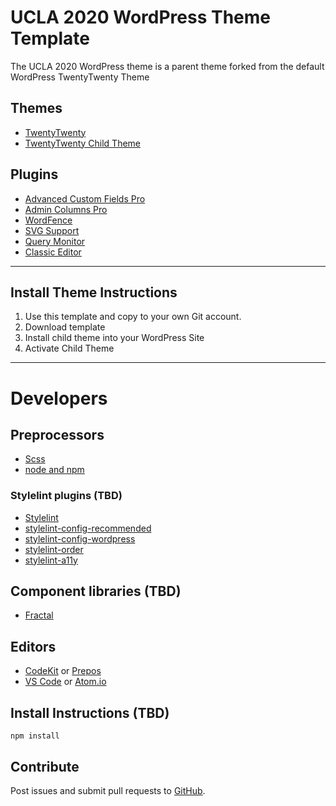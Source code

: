 # UCLA 2020 WordPress Theme Template
The UCLA 2020 WordPress theme is a parent theme forked from the default WordPress TwentyTwenty Theme

## Themes
- [TwentyTwenty](https://wordpress.org/themes/twentytwenty/)
- [TwentyTwenty Child Theme](https://github.com/ucla-ux/ucla-wordpress-starterkit.git)

## Plugins
- [Advanced Custom Fields Pro](https://www.advancedcustomfields.com)
- [Admin Columns Pro]()
- [WordFence](https://www.wordfence.com/)
- [SVG Support](https://wordpress.org/plugins/svg-support/)
- [Query Monitor](https://wordpress.org/plugins/query-monitor/)
- [Classic Editor](https://wordpress.org/plugins/classic-editor/)


---
## Install Theme Instructions

1. Use this template and copy to your own Git account. 
1. Download template 
1. Install child theme into your WordPress Site
1. Activate Child Theme

---
# Developers

## Preprocessors
- [Scss](https://sass-lang.com/)
- [node and npm](https://nodejs.org/en/)

### Stylelint plugins (TBD)
- [Stylelint](https://stylelint.io/)
- [stylelint-config-recommended](https://github.com/stylelint/stylelint-config-recommended)
- [stylelint-config-wordpress](https://github.com/WordPress-Coding-Standards/stylelint-config-wordpress)
- [stylelint-order](https://github.com/hudochenkov/stylelint-order)
- [stylelint-a11y](https://github.com/YozhikM/stylelint-a11y)

## Component libraries (TBD)
- [Fractal](https://fractal.build/)

## Editors
- [CodeKit](https://codekitapp.com/) or [Prepos](https://prepros.io/)
- [VS Code](https://code.visualstudio.com/) or [Atom.io](https://atom.io/)


## Install Instructions (TBD)

`npm install`

## Contribute
Post issues and submit pull requests to [GitHub](https://github.com/ucla-ux/ucla-wordpress-starterkit).

